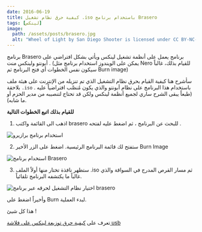 ```yaml
---
date: 2016-06-19
title: كيفية حرق نظام تشغيل .iso باستخدام برنامج Brasero
tags: [لينكس]
image:
  path: /assets/posts/brasero.jpg
  alt: "Wheel of Light by San Diego Shooter is licensed under CC BY-NC-ND 2.0"
---
```




برنامج Brasero برنامج يعمل على أنظمة تشغيل لينكس ويأتي بشكل افتراضي على أبونتو ولينكس منت . (يمكن على الويندوز استخدام برنامج مثل Nero للقيام بذلك، غالباً سيكون نفس الخطوات أي فتح البرنامج ثم Burn image)

سأشرح هنا كيفية القيام بحرق نظام التشغيل الذي تم تنزيله من الإنترنت على هيئة ملف بلاحقة `.iso` باستخدام هذا البرنامج على نظام أبونتو والذي يكون مُنصَّب افتراضياً عليه . (طبعاً يبقى الشرح ساري لجميع أنظمة لينكس ولكن قد تحتاج لتنصيبه من مدير الحزم أو ما شابه).

**للقيام بذلك اتبع الخطوات التالية**

1. اذهب الى القائمة واكتب brasero للبحث عن البرنامج ، ثم اضغط عليه لفتحه .

![استخدام برنامج برازيرو](/assets/brasero1.jpg)


2. ستفتح لك قائمة البرنامج الرئيسية. اضغط على الزر الأخير Burn Image 

![استخدام برنامج Brasero](/assets/Brasero2.png)


3. ستظهر نافذة تختار منها أولاً الملف .iso ثم مسار القرص المدرج في السواقة والذي غالباً ما يكتشفه البرنامج تلقائياً.

![اختيار نظام التشغيل لحرقه عبر برنامج brasero](/assets/brasero3.png)



وأخيراً اضغط على Burn لبدء العملية.


هذا كل شيئ !

تعرف على [كيفية حرق توزيعة لينكس على فلاشة usb](/mkusb)
